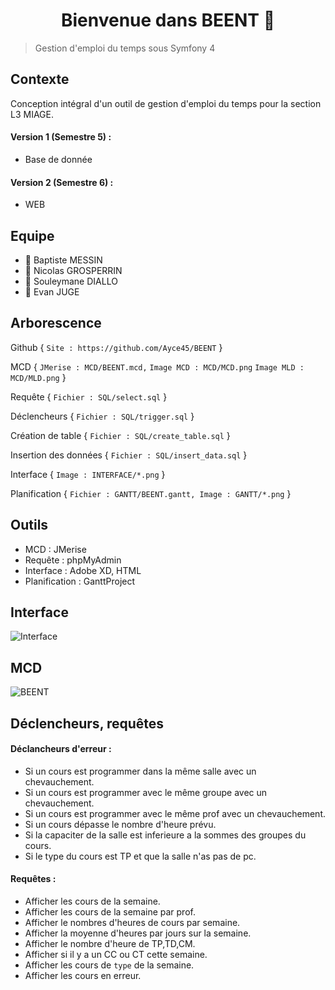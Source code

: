 <h1 align="center">Bienvenue dans BEENT 👋</h1>

> Gestion d'emploi du temps sous Symfony 4

## Contexte
Conception intégral d'un outil de gestion d'emploi du temps pour la section L3 MIAGE.
#### Version 1 (Semestre 5) :
- Base de donnée
#### Version 2 (Semestre 6) :
- WEB

## Equipe
 - 👤 Baptiste MESSIN 
 - 👤 Nicolas GROSPERRIN 
 - 👤 Souleymane DIALLO
 - 👤 Evan JUGE

## Arborescence
Github {
  `Site : https://github.com/Ayce45/BEENT`
}

MCD {
`JMerise : MCD/BEENT.mcd,`
`Image MCD : MCD/MCD.png`
`Image MLD : MCD/MLD.png`
}

Requête {
  `Fichier : SQL/select.sql`
}

Déclencheurs {
  `Fichier : SQL/trigger.sql`
}

Création de table {
  `Fichier : SQL/create_table.sql`
}

Insertion des données {
  `Fichier : SQL/insert_data.sql`
}

Interface {
  `Image : INTERFACE/*.png`
}

Planification {
  `Fichier : GANTT/BEENT.gantt, Image : GANTT/*.png`
}

## Outils
 - MCD : JMerise 
 - Requête : phpMyAdmin 
 - Interface : Adobe XD, HTML
 - Planification : GanttProject

## Interface
![Interface](https://user-images.githubusercontent.com/32338891/71740679-2e30ae80-2e5d-11ea-9696-a5967ba4fd61.png)

## MCD
![BEENT](https://user-images.githubusercontent.com/32338891/70323247-9c695d80-182c-11ea-8570-f6fd05b15ad3.png)


## Déclencheurs, requêtes
#### Déclancheurs d'erreur :
 - Si un cours est programmer dans la même salle avec un chevauchement.
 - Si un cours est programmer avec le même groupe avec un chevauchement.
 - Si un cours est programmer avec le même prof avec un chevauchement.
 - Si un cours dépasse le nombre d'heure prévu.
 - Si la capaciter de la salle est inferieure a la sommes des groupes du cours.
 - Si le type du cours est TP et que la salle n'as pas de pc.

#### Requêtes :
 - Afficher les cours de la semaine.
 - Afficher les cours de la semaine par prof.
 - Afficher le nombres d'heures de cours par semaine.
 - Afficher la moyenne d'heures par jours sur la semaine.
 - Afficher le nombre d'heure de TP,TD,CM.
 - Afficher si il y a un CC ou CT cette semaine.
 - Afficher les cours de `type` de la semaine.
 - Afficher les cours en erreur.
